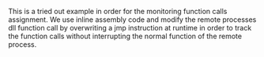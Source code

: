 This is a tried out example in order for the monitoring function calls assignment. We use inline assembly code and modify the remote processes dll function call by overwriting a jmp instruction at runtime in order to track the function calls without interrupting the normal function of the remote process.
